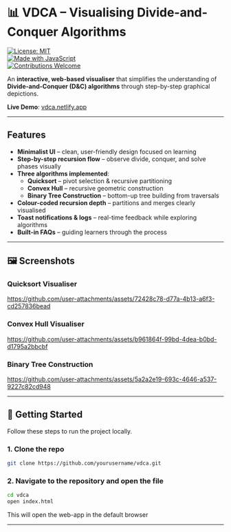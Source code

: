 # 📊 VDCA – Visualising Divide-and-Conquer Algorithms  

[![License: MIT](https://img.shields.io/badge/License-MIT-yellow.svg)](./LICENSE)  
[![Made with JavaScript](https://img.shields.io/badge/Made%20with-JavaScript-blue)](https://developer.mozilla.org/en-US/docs/Web/JavaScript)  
[![Contributions Welcome](https://img.shields.io/badge/Contributions-Welcome-brightgreen.svg)](#-contributing)  

An **interactive, web-based visualiser** that simplifies the understanding of **Divide-and-Conquer (D&C) algorithms** through step-by-step graphical depictions.  

**Live Demo**: [vdca.netlify.app](https://vdca.netlify.app)  

---

## Features  

- **Minimalist UI** – clean, user-friendly design focused on learning  
- **Step-by-step recursion flow** – observe divide, conquer, and solve phases visually  
- **Three algorithms implemented**:
  - **Quicksort** – pivot selection & recursive partitioning  
  - **Convex Hull** – recursive geometric construction  
  - **Binary Tree Construction** – bottom-up tree building from traversals  
- **Colour-coded recursion depth** – partitions and merges clearly visualised  
- **Toast notifications & logs** – real-time feedback while exploring algorithms  
- **Built-in FAQs** – guiding learners through the process  

---

## 🖼️ Screenshots  


### Quicksort Visualiser  
https://github.com/user-attachments/assets/72428c78-d77a-4b13-a6f3-cd257836bead

### Convex Hull Visualiser  
https://github.com/user-attachments/assets/b961864f-99bd-4dea-b0bd-d1795a2bbcbf

### Binary Tree Construction  
https://github.com/user-attachments/assets/5a2a2e19-693c-4646-a537-9227c82cd948



---

## 🚀 Getting Started  

Follow these steps to run the project locally.  

### 1. Clone the repo  
```bash
git clone https://github.com/yourusername/vdca.git
```
### 2. Navigate to the repository and open the file
```bash
cd vdca
open index.html
```
This will open the web-app in the default browser

---
